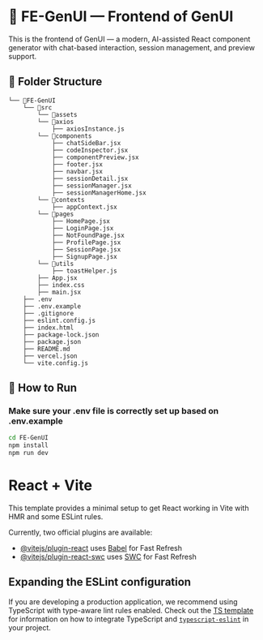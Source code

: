 # 🎨 FE-GenUI — Frontend of GenUI

This is the frontend of GenUI — a modern, AI-assisted React component generator with chat-based interaction, session management, and preview support.

## 📁 Folder Structure

```
└── 📁FE-GenUI
    └── 📁src
        └── 📁assets
        └── 📁axios
            ├── axiosInstance.js
        └── 📁components
            ├── chatSideBar.jsx
            ├── codeInspector.jsx
            ├── componentPreview.jsx
            ├── footer.jsx
            ├── navbar.jsx
            ├── sessionDetail.jsx
            ├── sessionManager.jsx
            ├── sessionManagerHome.jsx
        └── 📁contexts
            ├── appContext.jsx
        └── 📁pages
            ├── HomePage.jsx
            ├── LoginPage.jsx
            ├── NotFoundPage.jsx
            ├── ProfilePage.jsx
            ├── SessionPage.jsx
            ├── SignupPage.jsx
        └── 📁utils
            ├── toastHelper.js
        ├── App.jsx
        ├── index.css
        ├── main.jsx
    ├── .env
    ├── .env.example
    ├── .gitignore
    ├── eslint.config.js
    ├── index.html
    ├── package-lock.json
    ├── package.json
    ├── README.md
    ├── vercel.json
    └── vite.config.js
```


## 🚀 How to Run

### Make sure your .env file is correctly set up based on .env.example

```bash
cd FE-GenUI
npm install
npm run dev

```

# React + Vite

This template provides a minimal setup to get React working in Vite with HMR and some ESLint rules.

Currently, two official plugins are available:

- [@vitejs/plugin-react](https://github.com/vitejs/vite-plugin-react/blob/main/packages/plugin-react) uses [Babel](https://babeljs.io/) for Fast Refresh
- [@vitejs/plugin-react-swc](https://github.com/vitejs/vite-plugin-react/blob/main/packages/plugin-react-swc) uses [SWC](https://swc.rs/) for Fast Refresh

## Expanding the ESLint configuration

If you are developing a production application, we recommend using TypeScript with type-aware lint rules enabled. Check out the [TS template](https://github.com/vitejs/vite/tree/main/packages/create-vite/template-react-ts) for information on how to integrate TypeScript and [`typescript-eslint`](https://typescript-eslint.io) in your project.

